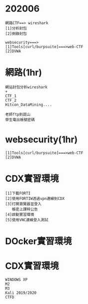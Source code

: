 # 202006
```
網路CTF==> wireshark
[1]分析封包
[2]側錄封包

websecurity===>
[1]Tools[curl/burpsuite]===>web-CTF  
[2]DVWA
```

# 網路(1hr)
```
網站封包分析wireshark
+ 
CTF_1
CTF_2
Hitcon_DataMining....
```
```
老師ftp到崑山
學生電出帳號密碼
```
# websecurity(1hr)
```
[1]Tools[curl/burpsuite]===>web-CTF  
[2]DVWA
```

# CDX實習環境
```
[1]下載FORTI
[2]使用FORTIW透過vpn連線到CDX
[3]打開瀏覽器並登入
   帳密上課時公告   
[4]啟動實習環境
[5]使用VNC連線登入測試
```

# DOcker實習環境

# CDX實習環境
```
WINDOWS XP
M2
M3
Kali 2019/2020
CTFD
```
